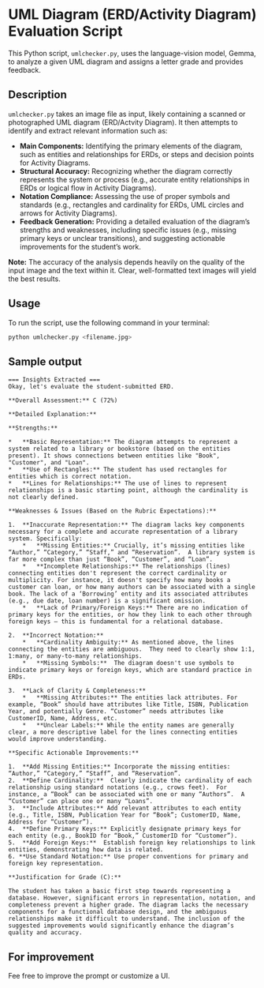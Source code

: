 # UML Diagram (ERD/Activity Diagram) Evaluation Script

This Python script, `umlchecker.py`, uses the language-vision model, Gemma, to analyze a given UML diagram and assigns a letter grade and provides feedback.

## Description

`umlchecker.py` takes an image file as input, likely containing a scanned or photographed UML diagram (ERD/Actvity Diagram). It then attempts to identify and extract relevant information such as:

*   **Main Components:** Identifying the primary elements of the diagram, such as entities and relationships for ERDs, or steps and decision points for Activity Diagrams.
*   **Structural Accuracy:** Recognizing whether the diagram correctly represents the system or process (e.g., accurate entity relationships in ERDs or logical flow in Activity Diagrams).
*   **Notation Compliance:** Assessing the use of proper symbols and standards (e.g., rectangles and cardinality for ERDs, UML circles and arrows for Activity Diagrams).
*   **Feedback Generation:** Providing a detailed evaluation of the diagram’s strengths and weaknesses, including specific issues (e.g., missing primary keys or unclear transitions), and suggesting actionable improvements for the student’s work.
  
**Note:** The accuracy of the analysis depends heavily on the quality of the input image and the text within it.  Clear, well-formatted text images will yield the best results.

## Usage

To run the script, use the following command in your terminal:

```bash
python umlchecker.py <filename.jpg>
```
## Sample output
```
=== Insights Extracted ===
Okay, let's evaluate the student-submitted ERD.

**Overall Assessment:** C (72%)

**Detailed Explanation:**

**Strengths:**

*   **Basic Representation:** The diagram attempts to represent a system related to a library or bookstore (based on the entities present). It shows connections between entities like "Book", "Customer", and "Loan".
*   **Use of Rectangles:** The student has used rectangles for entities which is correct notation.
*   **Lines for Relationships:** The use of lines to represent relationships is a basic starting point, although the cardinality is not clearly defined.

**Weaknesses & Issues (Based on the Rubric Expectations):**

1.  **Inaccurate Representation:** The diagram lacks key components necessary for a complete and accurate representation of a library system. Specifically:
    *   **Missing Entities:** Crucially, it’s missing entities like “Author,” “Category,” “Staff,” and “Reservation”.  A library system is far more complex than just “Book”, “Customer”, and “Loan”.
    *   **Incomplete Relationships:** The relationships (lines) connecting entities don't represent the correct cardinality or multiplicity. For instance, it doesn't specify how many books a customer can loan, or how many authors can be associated with a single book. The lack of a ‘Borrowing’ entity and its associated attributes (e.g., due date, loan number) is a significant omission.
    *   **Lack of Primary/Foreign Keys:** There are no indication of primary keys for the entities, or how they link to each other through foreign keys – this is fundamental for a relational database.

2.  **Incorrect Notation:**
    *   **Cardinality Ambiguity:** As mentioned above, the lines connecting the entities are ambiguous.  They need to clearly show 1:1, 1:many, or many-to-many relationships.
    *   **Missing Symbols:**  The diagram doesn't use symbols to indicate primary keys or foreign keys, which are standard practice in ERDs.

3.  **Lack of Clarity & Completeness:**
    *   **Missing Attributes:** The entities lack attributes. For example, “Book” should have attributes like Title, ISBN, Publication Year, and potentially Genre. “Customer” needs attributes like CustomerID, Name, Address, etc.
    *   **Unclear Labels:** While the entity names are generally clear, a more descriptive label for the lines connecting entities would improve understanding.

**Specific Actionable Improvements:**

1.  **Add Missing Entities:** Incorporate the missing entities: “Author,” “Category,” “Staff”, and “Reservation”.
2.  **Define Cardinality:**  Clearly indicate the cardinality of each relationship using standard notations (e.g., crows feet).  For instance, a “Book” can be associated with one or many “Authors”.  A “Customer” can place one or many “Loans”.
3.  **Include Attributes:** Add relevant attributes to each entity (e.g., Title, ISBN, Publication Year for “Book”; CustomerID, Name, Address for “Customer”).
4.  **Define Primary Keys:** Explicitly designate primary keys for each entity (e.g., BookID for “Book,” CustomerID for “Customer”).
5.  **Add Foreign Keys:**  Establish foreign key relationships to link entities, demonstrating how data is related.
6. **Use Standard Notation:** Use proper conventions for primary and foreign key representation.

**Justification for Grade (C):**

The student has taken a basic first step towards representing a database. However, significant errors in representation, notation, and completeness prevent a higher grade. The diagram lacks the necessary components for a functional database design, and the ambiguous relationships make it difficult to understand. The inclusion of the suggested improvements would significantly enhance the diagram’s quality and accuracy.
````

## For improvement
Fee free to improve the prompt or customize a UI.
